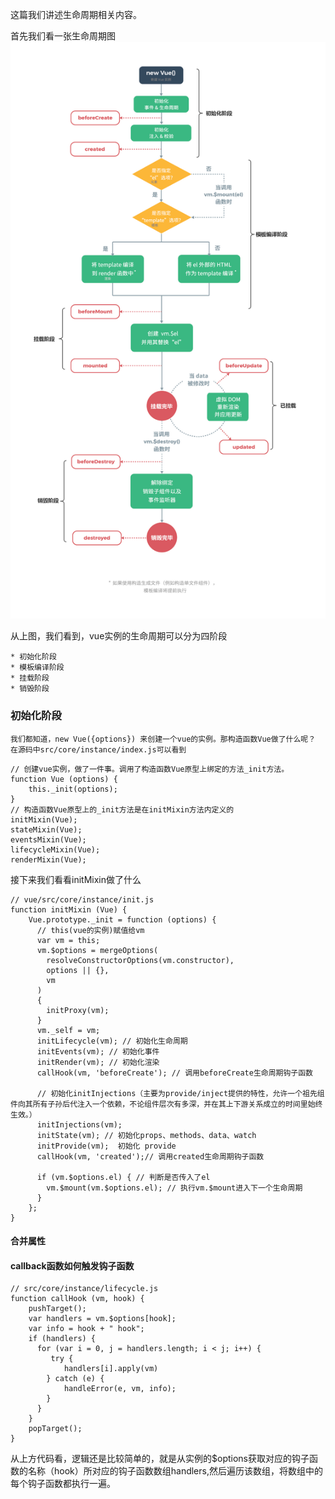 这篇我们讲述生命周期相关内容。

首先我们看一张生命周期图
![生命周期](./images/生命周期.jpg)

从上图，我们看到，vue实例的生命周期可以分为四阶段

    * 初始化阶段
    * 模板编译阶段
    * 挂载阶段
    * 销毁阶段

### 初始化阶段

    我们都知道，new Vue({options}) 来创建一个vue的实例。那构造函数Vue做了什么呢？ 在源码中src/core/instance/index.js可以看到

```
// 创建vue实例，做了一件事。调用了构造函数Vue原型上绑定的方法_init方法。
function Vue (options) {
    this._init(options);
}
// 构造函数Vue原型上的_init方法是在initMixin方法内定义的
initMixin(Vue);
stateMixin(Vue);
eventsMixin(Vue);
lifecycleMixin(Vue);
renderMixin(Vue);

```
接下来我们看看initMixin做了什么
```
// vue/src/core/instance/init.js
function initMixin (Vue) {
    Vue.prototype._init = function (options) {
      // this(vue的实例)赋值给vm  
      var vm = this;
      vm.$options = mergeOptions(
        resolveConstructorOptions(vm.constructor),
        options || {},
        vm
      )
      {
        initProxy(vm);
      }
      vm._self = vm;
      initLifecycle(vm); // 初始化生命周期
      initEvents(vm); // 初始化事件
      initRender(vm); // 初始化渲染
      callHook(vm, 'beforeCreate'); // 调用beforeCreate生命周期钩子函数

      // 初始化initInjections（主要为provide/inject提供的特性，允许一个祖先组件向其所有子孙后代注入一个依赖，不论组件层次有多深，并在其上下游关系成立的时间里始终生效。）
      initInjections(vm);  
      initState(vm); // 初始化props、methods、data、watch
      initProvide(vm);  初始化 provide
      callHook(vm, 'created');// 调用created生命周期钩子函数

      if (vm.$options.el) { // 判断是否传入了el
        vm.$mount(vm.$options.el); // 执行vm.$mount进入下一个生命周期
      }
    };
}
```

#### 合并属性

#### callback函数如何触发钩子函数

```
// src/core/instance/lifecycle.js
function callHook (vm, hook) {
    pushTarget();
    var handlers = vm.$options[hook];
    var info = hook + " hook";
    if (handlers) {
      for (var i = 0, j = handlers.length; i < j; i++) {
         try {
            handlers[i].apply(vm)
        } catch (e) {
            handleError(e, vm, info);
        }
      }
    }
    popTarget();
}
```
从上方代码看，逻辑还是比较简单的，就是从实例的$options获取对应的钩子函数的名称（hook）所对应的钩子函数数组handlers,然后遍历该数组，将数组中的每个钩子函数都执行一遍。